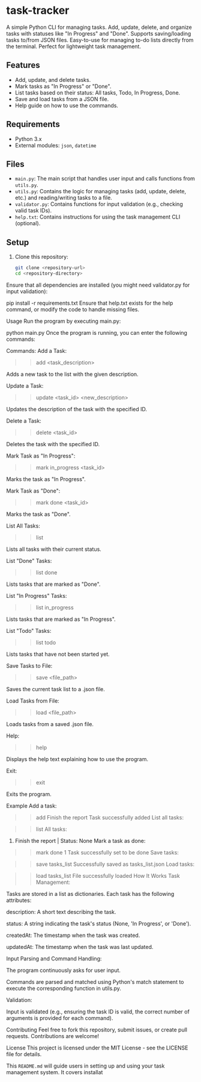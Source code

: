 # task-tracker
A simple Python CLI for managing tasks. Add, update, delete, and organize tasks with statuses like "In Progress" and "Done". Supports saving/loading tasks to/from JSON files. Easy-to-use for managing to-do lists directly from the terminal. Perfect for lightweight task management.

## Features
- Add, update, and delete tasks.
- Mark tasks as "In Progress" or "Done".
- List tasks based on their status: All tasks, Todo, In Progress, Done.
- Save and load tasks from a JSON file.
- Help guide on how to use the commands.

## Requirements
- Python 3.x
- External modules: `json`, `datetime`

## Files

- `main.py`: The main script that handles user input and calls functions from `utils.py`.
- `utils.py`: Contains the logic for managing tasks (add, update, delete, etc.) and reading/writing tasks to a file.
- `validator.py`: Contains functions for input validation (e.g., checking valid task IDs).
- `help.txt`: Contains instructions for using the task management CLI (optional).

## Setup
1. Clone this repository:
   ```bash
   git clone <repository-url>
   cd <repository-directory>
Ensure that all dependencies are installed (you might need validator.py for input validation):

pip install -r requirements.txt
Ensure that help.txt exists for the help command, or modify the code to handle missing files.

Usage
Run the program by executing main.py:

python main.py
Once the program is running, you can enter the following commands:

Commands:
Add a Task:

>> add <task_description>

Adds a new task to the list with the given description.

Update a Task:

>> update <task_id> <new_description>

Updates the description of the task with the specified ID.

Delete a Task:

>> delete <task_id>

Deletes the task with the specified ID.

Mark Task as "In Progress":

>> mark in_progress <task_id>

Marks the task as "In Progress".

Mark Task as "Done":

>> mark done <task_id>

Marks the task as "Done".

List All Tasks:

>> list

Lists all tasks with their current status.

List "Done" Tasks:

>> list done

Lists tasks that are marked as "Done".

List "In Progress" Tasks:

>> list in_progress

Lists tasks that are marked as "In Progress".

List "Todo" Tasks:

>> list todo

Lists tasks that have not been started yet.

Save Tasks to File:

>> save <file_path>

Saves the current task list to a .json file.

Load Tasks from File:

>> load <file_path>

Loads tasks from a saved .json file.

Help:

>> help

Displays the help text explaining how to use the program.

Exit:

>> exit

Exits the program.

Example
Add a task:

>> add Finish the report
Task successfully added
List all tasks:

>> list
All tasks:
1. Finish the report | Status: None
Mark a task as done:

>> mark done 1
Task successfully set to be done
Save tasks:

>> save tasks_list
Successfully saved as tasks_list.json
Load tasks:

>> load tasks_list
File successfully loaded
How It Works
Task Management:

Tasks are stored in a list as dictionaries. Each task has the following attributes:

description: A short text describing the task.

status: A string indicating the task's status (None, 'In Progress', or 'Done').

createdAt: The timestamp when the task was created.

updatedAt: The timestamp when the task was last updated.

Input Parsing and Command Handling:

The program continuously asks for user input.

Commands are parsed and matched using Python's match statement to execute the corresponding function in utils.py.

Validation:

Input is validated (e.g., ensuring the task ID is valid, the correct number of arguments is provided for each command).

Contributing
Feel free to fork this repository, submit issues, or create pull requests. Contributions are welcome!

License
This project is licensed under the MIT License - see the LICENSE file for details.


This `README.md` will guide users in setting up and using your task management system. It covers installat
